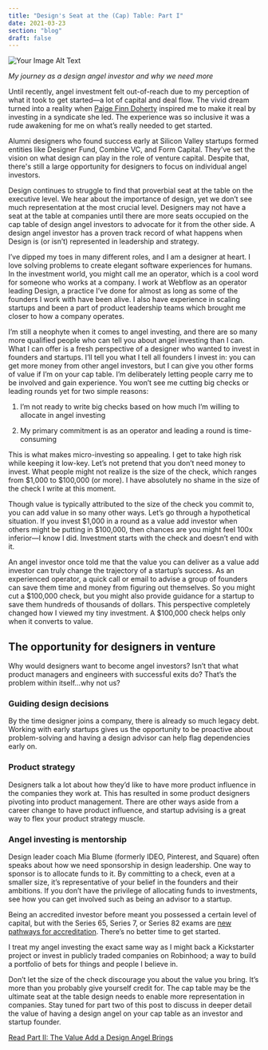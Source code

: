 ```yaml
---
title: "Design's Seat at the (Cap) Table: Part I"
date: 2021-03-23
section: "blog"
draft: false
---
```

![Your Image Alt Text](/images/2021/03/2021-03-cap-table-cover-01.jpg)


*My journey as a design angel investor and why we need more*

Until recently, angel investment felt out-of-reach due to my perception of what it took to get started—a lot of capital and deal flow. The vivid dream turned into a reality when [Paige Finn Doherty](https://t.co/DsHhEdkgkM?amp=1) inspired me to make it real by investing in a syndicate she led. The experience was so inclusive it was a rude awakening for me on what’s really needed to get started.  

Alumni designers who found success early at Silicon Valley startups formed entities like Designer Fund, Combine VC, and Form Capital. They’ve set the vision on what design can play in the role of venture capital. Despite that, there's still a large opportunity for designers to focus on individual angel investors.  

Design continues to struggle to find that proverbial seat at the table on the executive level. We hear about the importance of design, yet we don’t see much representation at the most crucial level. Designers may not have a seat at the table at companies until there are more seats occupied on the cap table of design angel investors to advocate for it from the other side. A design angel investor has a proven track record of what happens when Design is (or isn’t) represented in leadership and strategy.  

I’ve dipped my toes in many different roles, and I am a designer at heart. I love solving problems to create elegant software experiences for humans. In the investment world, you might call me an operator, which is a cool word for someone who works at a company. I work at Webflow as an operator leading Design, a practice I’ve done for almost as long as some of the founders I work with have been alive. I also have experience in scaling startups and been a part of product leadership teams which brought me closer to how a company operates.  

I’m still a neophyte when it comes to angel investing, and there are so many more qualified people who can tell you about angel investing than I can. What I can offer is a fresh perspective of a designer who wanted to invest in founders and startups. I’ll tell you what I tell all founders I invest in: you can get more money from other angel investors, but I can give you other forms of value if I’m on your cap table. I’m deliberately letting people carry me to be involved and gain experience. You won’t see me cutting big checks or leading rounds yet for two simple reasons:  

1. I’m not ready to write big checks based on how much I’m willing to allocate in angel investing

2. My primary commitment is as an operator and leading a round is time-consuming  

This is what makes micro-investing so appealing. I get to take high risk while keeping it low-key. Let’s not pretend that you don’t need money to invest. What people might not realize is the size of the check, which ranges from $1,000 to $100,000 (or more). I have absolutely no shame in the size of the check I write at this moment.  

Though value is typically attributed to the size of the check you commit to, you can add value in so many other ways. Let’s go through a hypothetical situation. If you invest $1,000 in a round as a value add investor when others might be putting in $100,000, then chances are you might feel 100x inferior—I know I did. Investment starts with the check and doesn’t end with it.  

An angel investor once told me that the value you can deliver as a value add investor can truly change the trajectory of a startup’s success. As an experienced operator, a quick call or email to advise a group of founders can save them time and money from figuring out themselves. So you might cut a $100,000 check, but you might also provide guidance for a startup to save them hundreds of thousands of dollars. This perspective completely changed how I viewed my tiny investment. A $100,000 check helps only when it converts to value.

## The opportunity for designers in venture

Why would designers want to become angel investors? Isn’t that what product managers and engineers with successful exits do? That’s the problem within itself...why not us?

### Guiding design decisions

By the time designer joins a company, there is already so much legacy debt. Working with early startups gives us the opportunity to be proactive about problem-solving and having a design advisor can help flag dependencies early on.

### Product strategy

Designers talk a lot about how they’d like to have more product influence in the companies they work at. This has resulted in some product designers pivoting into product management. There are other ways aside from a career change to have product influence, and startup advising is a great way to flex your product strategy muscle.

### Angel investing is mentorship

Design leader coach Mia Blume (formerly IDEO, Pinterest, and Square) often speaks about how we need sponsorship in design leadership. One way to sponsor is to allocate funds to it. By committing to a check, even at a smaller size, it’s representative of your belief in the founders and their ambitions. If you don’t have the privilege of allocating funds to investments, see how you can get involved such as being an advisor to a startup.  

Being an accredited investor before meant you possessed a certain level of capital, but with the Series 65, Series 7, or Series 82 exams are [new pathways for accreditation](https://www.sec.gov/corpfin/amendments-accredited-investor-definition-secg). There’s no better time to get started.  

I treat my angel investing the exact same way as I might back a Kickstarter project or invest in publicly traded companies on Robinhood; a way to build a portfolio of bets for things and people I believe in.  

Don’t let the size of the check discourage you about the value you bring. It’s more than you probably give yourself credit for. The cap table may be the ultimate seat at the table design needs to enable more representation in companies. Stay tuned for part two of this post to discuss in deeper detail the value of having a design angel on your cap table as an investor and startup founder.

[Read Part II: The Value Add a Design Angel Brings](https://www.davidhoang.com/blog/designs-seat-at-the-cap-table-part-i-2)